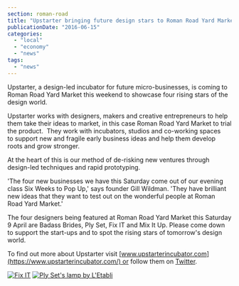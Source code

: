 ```yaml
---
section: roman-road
title: "Upstarter bringing future design stars to Roman Road Yard Market"
publicationDate: "2016-06-15"
categories: 
  - "local"
  - "economy"
  - "news"
tags: 
  - "news"
---
```


Upstarter, a design-led incubator for future micro-businesses, is coming to Roman Road Yard Market this weekend to showcase four rising stars of the design world.

Upstarter works with designers, makers and creative entrepreneurs to help them take their ideas to market, in this case Roman Road Yard Market to trial the product.  They work with incubators, studios and co-working spaces to support new and fragile early business ideas and help them develop roots and grow stronger.

At the heart of this is our method of de-risking new ventures through design-led techniques and rapid prototyping. 

'The four new businesses we have this Saturday come out of our evening class Six Weeks to Pop Up,' says founder Gill Wildman. 'They have brilliant new ideas that they want to test out on the wonderful people at Roman Road Yard Market.'

The four designers being featured at Roman Road Yard Market this Saturday 9 April are Badass Brides, Ply Set, Fix IT and Mix It Up. Please come down to support the start-ups and to spot the rising stars of tomorrow's design world.

To find out more about Upstarter visit [www.upstarterincubator.com](https://www.upstarterincubator.com/) or follow them on [Twitter](https://twitter.com/upstarting).

[![Fix IT ](/images/Fix-IT.jpg)](https://romanroadlondon.com/wp-content/uploads/2016/04/Fix-IT.jpg) [![Ply Set's lamp by L'Etabli](/images/Lamp-LETABLI.jpg)](https://romanroadlondon.com/wp-content/uploads/2016/04/Lamp-LETABLI.jpg)

